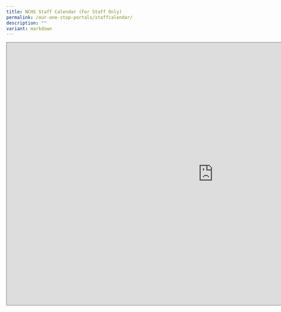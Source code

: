 ```yaml
---
title: NCHS Staff Calendar (For Staff Only)
permalink: /our-one-stop-portals/staffcalendar/
description: ""
variant: markdown
---
```

<iframe src="https://docs.google.com/spreadsheets/d/1HbZ-f9tuZUc0PBKw6z5yS4SbijNeOh52" style="border:solid 1px #777" width="1100" height="700" frameborder="0" scrolling="no"></iframe>
